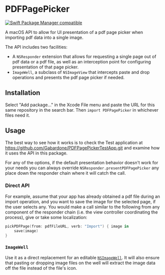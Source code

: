 # PDFPagePicker
[![Swift Package Manager compatible](https://img.shields.io/badge/SPM-compatible-4BC51D.svg?style=flat)](https://github.com/apple/swift-package-manager)

A macOS API to allow for UI presentation of a pdf page picker when importing pdf data into a single image.

The API includes two facilities:

- A `NSResponder` extension that allows for requesting a single page out of pdf data or a pdf file, as well as an
interception point for configuring presentation of that page picker.
- `ImageWell`, a subclass of `NSImageView` that intercepts paste and drop operations and presents the pdf page picker
if needed.

## Installation

Select "Add package…" in the Xcode File menu and paste the URL for this same repository in the search bar. Then `import
PDFPagePicker` in whichever files need it.

## Usage

The best way to see how it works is to check the Test application at
https://github.com/Gabardone/PDFPagePickerTestApp.git and examine how it uses the API in this package.

For any of the options, if the default presentation behavior doesn't work for your needs you can always override
`NSResponder.presentPDFPagePicker` any place down the responder chain where it will catch the call.

### Direct API

For example, assume that your app has already obtained a pdf file during an import operation, and you want to save the
image for the selected page, if the user selects any. You would make a call similar to the following from any component
of the responder chain (i.e. the view controller coordinating the process), give or take some localization:

```swift
pickPDFPage(from: pdfFileURL, verb: "Import") { image in
    save(image)
}
```

### `ImageWell`

Use it as a direct replacement for an editable
[`NSImageWell`](https://developer.apple.com/documentation/appkit/nsimageview). It will also ensure that pasting or
dropping image files on the well will extract the image data off the file instead of the file's icon.
